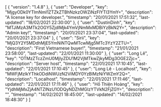 [
	{
		"version": "1.4.8"
	},
	{
		"user": "Developer",
		"key": "MjgyODk0YTlmNmI1ZTZkZTBhNzkzOWZiNzFlYTI3YmY=",
		"description": "A license key for developer.",
		"timestamp": "20/01/2021 17:51:32",
		"last-updated": "18/02/2021 22:30:00"
	},
	{
		"user": "DustinDinh",
		"key": "MTJiMzA3MTk2OGY5ZjdlMjk4YmVjNmMxMDBiYzBkN2Y=",
		"description": "Admin key!",
		"timestamp": "20/01/2021 23:37:04",
		"last-updated": "20/01/2021 23:37:04"
	},
	{
		"user": "Sirii",
		"key": "MjQ3Y2Y5MDdhMjE5YmNiNTQwMTcwMjg5MTc3YzY2ZTU=",
		"description": "First Vietnamese buyer!",
		"timestamp": "21/01/2021 23:58:00",
		"last-updated": "22/01/2021 11:30:00"
	},
	{
		"user": "Long Lê",
		"key": "OTMzZTczZmU0MjIyZDU1M2VjMTkwZjkyMDg3OGE2Zjc=",
		"description": "Server host",
		"timestamp": "22/01/2021 17:10:45",
		"last-updated": "22/01/2021 17:10:45"
	},
	{
		"user": "Long Lê - Localhost",
		"key": "MWFjMzlkYThkODdiNWUzN2ViMDY0YzBlMzNiYWZmY2Q=",
		"description": "Localhost",
		"timestamp": "22/01/2021 17:11:46",
		"last-updated": "22/01/2021 17:11:46"
	},
	{
		"user": "Hồ Thiện Hoàng",
		"key": "YjdhMjMxZjA4NTZlNzU1ODQyNDZhMGIzYTVkN2FjZGY=",
		"description": "",
		"timestamp": "14/02/2021 18:45:00",
		"last-updated": "14/02/2021 18:48:30"
	}
]
